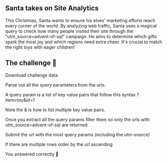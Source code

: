 ## Santa takes on Site Analytics

This Christmas, Santa wants to ensure his elves' marketing efforts reach every corner of the world. By analyzing web traffic, Santa uses a magical query to check how many people visited their site through the "utm_source=advent-of-sql" campaign. He aims to determine which gifts spark the most joy and which regions need extra cheer. It's crucial to match the right toys with eager children!

## The challenge 🎁

Download challenge data

Parse out all the query parameters from the urls.

A query param is a list of key value pairs that follow this syntax ?item=toy&id=1

Note the & is how to list multiple key value pairs.

Once you extract all the query params filter them so only the urls with utm_source=advent-of-sql are returned.

Submit the url with the most query params (including the utm-source)

If there are multiple rows order by the url ascending


You answered correctly 🎉